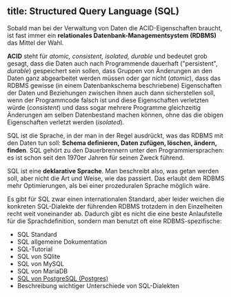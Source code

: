 title: Structured Query Language (SQL)
---
Sobald man bei der Verwaltung von Daten die ACID-Eigenschaften braucht,
ist fast immer ein **relationales Datenbank-Managementsystem (RDBMS)** das Mittel der Wahl.

**ACID** steht für _atomic, consistent, isolated, durable_ und bedeutet grob gesagt,
dass die Daten auch nach Programmende dauerhaft ("persistent", _durable_) gespeichert sein sollen,
dass Gruppen von Änderungen an den Daten ganz abgearbeitet werden müssen oder gar nicht (_atomic_),
dass das RDBMS gewisse (in einem Datenbankschema beschriebene) Eigenschaften der Daten und 
Beziehungen zwischen ihnen auch dann sicherstellen soll, 
wenn der Programmcode falsch ist und diese Eigenschaften verletzten würde (_consistent_) und
dass sogar mehrere Programme gleichzeitig Änderungen am selben Datenbestand machen können,
ohne das die obigen Eigenschaften verletzt werden (_isolated_).

SQL ist die Sprache, in der man in der Regel ausdrückt, was das RDBMS mit den
Daten tun soll: **Schema definieren, Daten zufügen, löschen, ändern, finden**.
SQL gehört zu den Dauerbrennern unter den Programmiersprachen: 
es ist schon seit den 1970er Jahren für seinen Zweck führend.

SQL ist eine **deklarative Sprache**. Man beschreibt also, was getan werden soll, aber nicht
die Art und Weise, wie das passiert.
Das erlaubt dem RDBMS mehr Optimierungen, als bei einer prozeduralen Sprache möglich wäre.

Es gibt für SQL zwar einen internationalen Standard, aber leider weichen die konkreten
SQL-Dialekte der führenden RDBMS trotzdem in den Einzelheiten recht weit voneinander ab.
Dadurch gibt es nicht die eine beste Anlaufstelle für die Sprachdefinition,
sondern man benutzt oft eine RDBMS-spezifische:

- SQL Standard
- SQL allgemeine Dokumentation
- SQL-Tutorial
- SQL von SQlite
- SQL von MySQL
- SQL von MariaDB
- [SQL von PostgreSQL (Postgres)](https://www.postgresql.org/docs/devel/sql.html)
- Beschreibung wichtiger Unterschiede von SQL-Dialekten